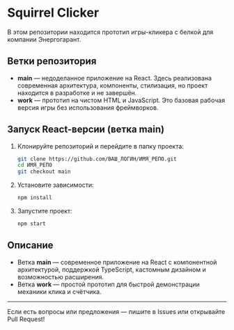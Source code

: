 # Squirrel Clicker

В этом репозитории находится прототип игры-кликера с белкой для компании Энергогарант.

## Ветки репозитория

- **main** — недоделанное приложение на React. Здесь реализована современная архитектура, компоненты, стилизация, но проект находится в разработке и не завершён.
- **work** — прототип на чистом HTML и JavaScript. Это базовая рабочая версия игры без использования фреймворков.

## Запуск React-версии (ветка main)

1. Клонируйте репозиторий и перейдите в папку проекта:
   ```bash
   git clone https://github.com/ВАШ_ЛОГИН/ИМЯ_РЕПО.git
   cd ИМЯ_РЕПО
   git checkout main
   ```
2. Установите зависимости:
   ```bash
   npm install
   ```
3. Запустите проект:
   ```bash
   npm start
   ```

## Описание

- Ветка **main** — современное приложение на React с компонентной архитектурой, поддержкой TypeScript, кастомным дизайном и возможностью расширения.
- Ветка **work** — простой прототип для быстрой демонстрации механики клика и счётчика.

---

Если есть вопросы или предложения — пишите в Issues или открывайте Pull Request!
